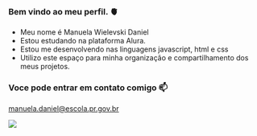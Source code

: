 ### Bem vindo ao meu perfil. 🫀
- Meu nome é Manuela Wielevski Daniel
- Estou estudando na plataforma Alura.
- Estou me desenvolvendo nas linguagens javascript, html e css
- Utilizo este espaço para minha organização e compartilhamento dos meus projetos.

### Voce pode entrar em contato comigo 📫
manuela.daniel@escola.pr.gov.br


![](https://media.tenor.com/KJu9Y0_ypxMAAAAd/maria-eduarda-anivers%C3%A1rio.gif)
